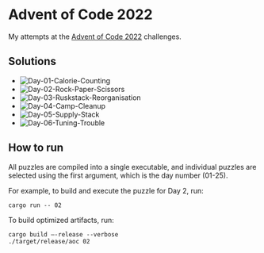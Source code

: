 # Advent of Code 2022

My attempts at the [Advent of Code 2022](https://adventofcode.com/2022) challenges.

## Solutions

* ![Day-01-Calorie-Counting](https://github.com/aroralanuk/aoc2022/actions/workflows/Day-01.yml/badge.svg?branch=main)
* ![Day-02-Rock-Paper-Scissors](https://github.com/aroralanuk/aoc2022/actions/workflows/Day-02.yml/badge.svg?branch=main)
* ![Day-03-Ruskstack-Reorganisation](https://github.com/aroralanuk/aoc2022/actions/workflows/Day-04.yml/badge.svg?branch=main)
* ![Day-04-Camp-Cleanup](https://github.com/aroralanuk/aoc2022/actions/workflows/Day-04.yml/badge.svg?branch=main)
* ![Day-05-Supply-Stack](https://github.com/aroralanuk/aoc2022/actions/workflows/Day-05.yml/badge.svg?branch=main)
* ![Day-06-Tuning-Trouble](https://github.com/aroralanuk/aoc2022/actions/workflows/Day-06.yml/badge.svg?branch=main)

## How to run

All puzzles are compiled into a single executable, and individual puzzles are selected using the first argument, which is the day number (01-25).

For example, to build and execute the puzzle for Day 2, run:

```shell
cargo run -- 02
```

To build optimized artifacts, run:

```shell
cargo build –-release --verbose
./target/release/aoc 02
```
